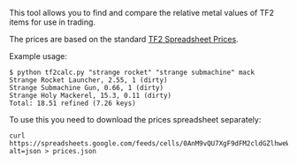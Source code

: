 This tool allows you to find and compare the relative metal values of TF2 items for use in trading.

The prices are based on the standard [TF2 Spreadsheet Prices](http://tf2spreadsheet.blogspot.com/).

Example usage:

    $ python tf2calc.py "strange rocket" "strange submachine" mack
    Strange Rocket Launcher, 2.55, 1 (dirty)
    Strange Submachine Gun, 0.66, 1 (dirty)
    Strange Holy Mackerel, 15.3, 0.11 (dirty)
    Total: 18.51 refined (7.26 keys)

To use this you need to download the prices spreadsheet separately:

    curl https://spreadsheets.google.com/feeds/cells/0AnM9vQU7XgF9dFM2cldGZlhweWFEUURQU2pmOGJVMlE/od6/public/basic?alt=json > prices.json

